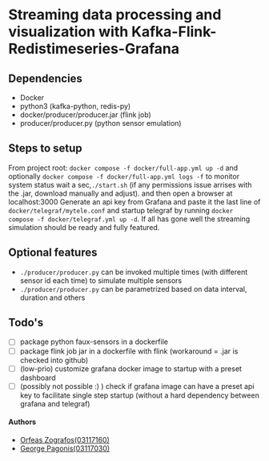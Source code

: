 # Streaming data processing and visualization with Kafka-Flink-Redistimeseries-Grafana

## Dependencies
- Docker
- python3 (kafka-python, redis-py)
- docker/producer/producer.jar (flink job)
- producer/producer.py (python sensor emulation)

## Steps to setup
From project root:
`docker compose -f docker/full-app.yml up -d` and optionally `docker compose -f docker/full-app.yml logs -f` to monitor system status
wait a sec,`./start.sh` (if any permissions issue arrises with the .jar, download manually and adjust).
and then open a browser at localhost:3000
Generate an api key from Grafana and paste it the last line of `docker/telegraf/mytele.conf` and startup telegraf by running `docker compose -f docker/telegraf.yml up -d`.
If all has gone well the streaming simulation should be ready and fully featured.

## Optional features
- `./producer/producer.py` can be invoked multiple times (with different sensor id each time) to simulate multiple sensors
- `./producer/producer.py` can be parametrized based on data interval, duration and others

## Todo's
- [ ] package python faux-sensors in a dockerfile
- [ ] package flink job jar in a dockerfile with flink (workaround = .jar is checked into github)
- [ ] (low-prio) customize grafana docker image to startup with a preset dashboard
- [ ] (possibly not possible :) ) check if grafana image can have a preset api key to facilitate single step startup (without a hard dependency between grafana and telegraf)

#### Authors
- [Orfeas Zografos(03117160)](https://github.com/ZOrfeas)
- [George Pagonis(03117030)](https://github.com/GeorgePag4028)
